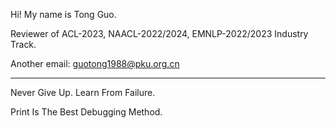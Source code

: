 Hi! My name is Tong Guo.

Reviewer of ACL-2023, NAACL-2022/2024, EMNLP-2022/2023 Industry Track.

Another email: guotong1988@pku.org.cn

-----

Never Give Up. Learn From Failure.

Print Is The Best Debugging Method.

